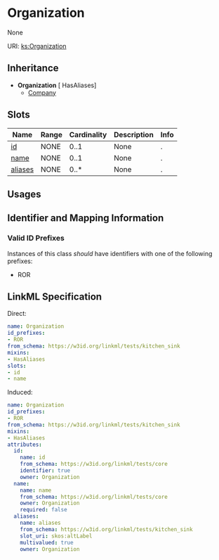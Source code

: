 # Organization

None

URI: [ks:Organization](https://w3id.org/linkml/tests/kitchen_sink/Organization)




## Inheritance

* **Organization** [ HasAliases]
    * [Company](Company.md)




## Slots

| Name | Range | Cardinality | Description  | Info |
| ---  | --- | --- | --- | --- |
| [id](id.md) | NONE | 0..1 | None  | . |
| [name](name.md) | NONE | 0..1 | None  | . |
| [aliases](aliases.md) | NONE | 0..* | None  | . |


## Usages



## Identifier and Mapping Information


### Valid ID Prefixes

Instances of this class *should* have identifiers with one of the following prefixes:

* ROR







## LinkML Specification

<!-- TODO: investigate https://stackoverflow.com/questions/37606292/how-to-create-tabbed-code-blocks-in-mkdocs-or-sphinx -->

Direct:

```yaml
name: Organization
id_prefixes:
- ROR
from_schema: https://w3id.org/linkml/tests/kitchen_sink
mixins:
- HasAliases
slots:
- id
- name

```

Induced:

```yaml
name: Organization
id_prefixes:
- ROR
from_schema: https://w3id.org/linkml/tests/kitchen_sink
mixins:
- HasAliases
attributes:
  id:
    name: id
    from_schema: https://w3id.org/linkml/tests/core
    identifier: true
    owner: Organization
  name:
    name: name
    from_schema: https://w3id.org/linkml/tests/core
    owner: Organization
    required: false
  aliases:
    name: aliases
    from_schema: https://w3id.org/linkml/tests/kitchen_sink
    slot_uri: skos:altLabel
    multivalued: true
    owner: Organization

```